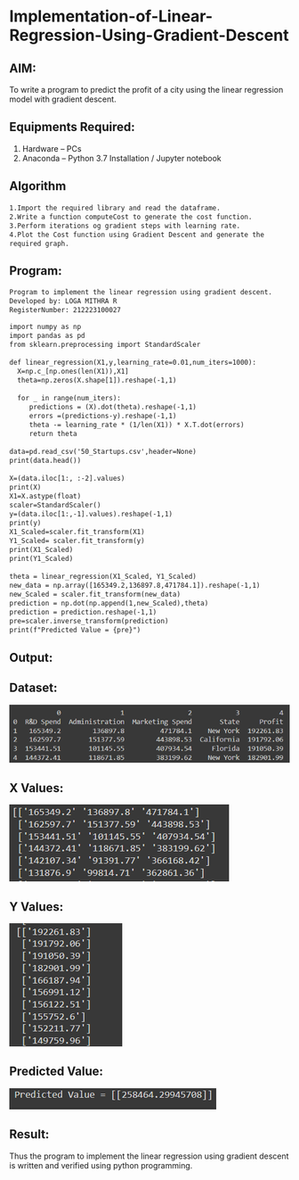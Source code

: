# Implementation-of-Linear-Regression-Using-Gradient-Descent
## AIM:
To write a program to predict the profit of a city using the linear regression model with gradient descent.
## Equipments Required:
1. Hardware – PCs
2. Anaconda – Python 3.7 Installation / Jupyter notebook
## Algorithm
```
1.Import the required library and read the dataframe.
2.Write a function computeCost to generate the cost function.
3.Perform iterations og gradient steps with learning rate.
4.Plot the Cost function using Gradient Descent and generate the required graph.
```
## Program:
```
Program to implement the linear regression using gradient descent.
Developed by: LOGA MITHRA R
RegisterNumber: 212223100027
```
```
import numpy as np
import pandas as pd
from sklearn.preprocessing import StandardScaler

def linear_regression(X1,y,learning_rate=0.01,num_iters=1000):
  X=np.c_[np.ones(len(X1)),X1]
  theta=np.zeros(X.shape[1]).reshape(-1,1)

  for _ in range(num_iters):
     predictions = (X).dot(theta).reshape(-1,1)
     errors =(predictions-y).reshape(-1,1)
     theta -= learning_rate * (1/len(X1)) * X.T.dot(errors)
     return theta

data=pd.read_csv('50_Startups.csv',header=None)
print(data.head())  

X=(data.iloc[1:, :-2].values)
print(X)
X1=X.astype(float)
scaler=StandardScaler()
y=(data.iloc[1:,-1].values).reshape(-1,1)
print(y)
X1_Scaled=scaler.fit_transform(X1)
Y1_Scaled= scaler.fit_transform(y)
print(X1_Scaled)
print(Y1_Scaled)

theta = linear_regression(X1_Scaled, Y1_Scaled)
new_data = np.array([165349.2,136897.8,471784.1]).reshape(-1,1)
new_Scaled = scaler.fit_transform(new_data)
prediction = np.dot(np.append(1,new_Scaled),theta)
prediction = prediction.reshape(-1,1)
pre=scaler.inverse_transform(prediction)
print(f"Predicted Value = {pre}")
```
## Output:
## Dataset:
![output](/img%201.png)

## X Values:
![output](/img%202.png)

## Y Values:
![output](/img%203.png)

## Predicted Value:
![output](/img%204.png)

## Result:
Thus the program to implement the linear regression using gradient descent is written and verified using python programming.
